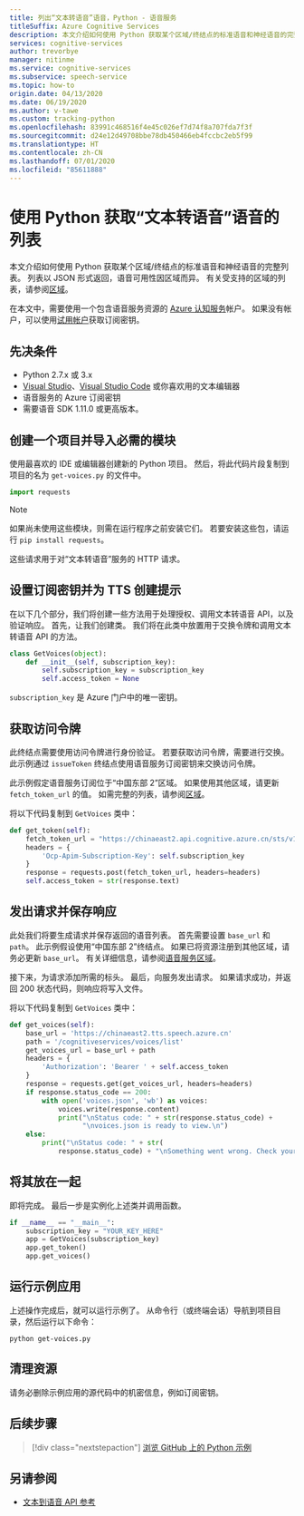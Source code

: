 ```yaml
---
title: 列出“文本转语音”语音，Python - 语音服务
titleSuffix: Azure Cognitive Services
description: 本文介绍如何使用 Python 获取某个区域/终结点的标准语音和神经语音的完整列表。 列表以 JSON 形式返回，语音可用性因区域而异。
services: cognitive-services
author: trevorbye
manager: nitinme
ms.service: cognitive-services
ms.subservice: speech-service
ms.topic: how-to
origin.date: 04/13/2020
ms.date: 06/19/2020
ms.author: v-tawe
ms.custom: tracking-python
ms.openlocfilehash: 83991c468516f4e45c026ef7d74f8a707fda7f3f
ms.sourcegitcommit: d24e12d49708bbe78db450466eb4fccbc2eb5f99
ms.translationtype: HT
ms.contentlocale: zh-CN
ms.lasthandoff: 07/01/2020
ms.locfileid: "85611888"
---
```

# <a name="get-the-list-of-text-to-speech-voices-using-python"></a>使用 Python 获取“文本转语音”语音的列表

本文介绍如何使用 Python 获取某个区域/终结点的标准语音和神经语音的完整列表。 列表以 JSON 形式返回，语音可用性因区域而异。 有关受支持的区域的列表，请参阅[区域](regions.md)。

在本文中，需要使用一个包含语音服务资源的 [Azure 认知服务](https://docs.azure.cn/cognitive-services/cognitive-services-apis-create-account)帐户。 如果没有帐户，可以使用[试用帐户](get-started.md)获取订阅密钥。

## <a name="prerequisites"></a>先决条件

* Python 2.7.x 或 3.x
* <a href="https://visualstudio.microsoft.com/downloads/" target="_blank">Visual Studio<span class="docon docon-navigate-external x-hidden-focus"></span></a>、<a href="https://code.visualstudio.com/download" target="_blank">Visual Studio Code<span class="docon docon-navigate-external x-hidden-focus"></span></a> 或你喜欢用的文本编辑器
* 语音服务的 Azure 订阅密钥
* 需要语音 SDK 1.11.0 或更高版本。

## <a name="create-a-project-and-import-required-modules"></a>创建一个项目并导入必需的模块

使用最喜欢的 IDE 或编辑器创建新的 Python 项目。 然后，将此代码片段复制到项目的名为 `get-voices.py` 的文件中。

```python
import requests
```

> [!NOTE]
> 如果尚未使用这些模块，则需在运行程序之前安装它们。 若要安装这些包，请运行 `pip install requests`。

这些请求用于对“文本转语音”服务的 HTTP 请求。

## <a name="set-the-subscription-key-and-create-a-prompt-for-tts"></a>设置订阅密钥并为 TTS 创建提示

在以下几个部分，我们将创建一些方法用于处理授权、调用文本转语音 API，以及验证响应。 首先，让我们创建类。 我们将在此类中放置用于交换令牌和调用文本转语音 API 的方法。

```python
class GetVoices(object):
    def __init__(self, subscription_key):
        self.subscription_key = subscription_key
        self.access_token = None
```

`subscription_key` 是 Azure 门户中的唯一密钥。

## <a name="get-an-access-token"></a>获取访问令牌

此终结点需要使用访问令牌进行身份验证。 若要获取访问令牌，需要进行交换。 此示例通过 `issueToken` 终结点使用语音服务订阅密钥来交换访问令牌。

此示例假定语音服务订阅位于“中国东部 2”区域。 如果使用其他区域，请更新 `fetch_token_url` 的值。 如需完整的列表，请参阅[区域](https://docs.azure.cn/cognitive-services/speech-service/regions#rest-apis)。

将以下代码复制到 `GetVoices` 类中：

```python
def get_token(self):
    fetch_token_url = "https://chinaeast2.api.cognitive.azure.cn/sts/v1.0/issueToken"
    headers = {
        'Ocp-Apim-Subscription-Key': self.subscription_key
    }
    response = requests.post(fetch_token_url, headers=headers)
    self.access_token = str(response.text)
```

<!-- > [!NOTE] -->
<!-- > For more information on authentication, see [Authenticate with an access token](https://docs.azure.cn/cognitive-services/authentication#authenticate-with-an-authentication-token). -->

## <a name="make-a-request-and-save-the-response"></a>发出请求并保存响应

此处我们将要生成请求并保存返回的语音列表。 首先需要设置 `base_url` 和 `path`。 此示例假设使用“中国东部 2”终结点。 如果已将资源注册到其他区域，请务必更新 `base_url`。 有关详细信息，请参阅[语音服务区域](https://docs.azure.cn/cognitive-services/speech-service/regions#text-to-speech)。

接下来，为请求添加所需的标头。 最后，向服务发出请求。 如果请求成功，并返回 200 状态代码，则响应将写入文件。

将以下代码复制到 `GetVoices` 类中：

```python
def get_voices(self):
    base_url = 'https://chinaeast2.tts.speech.azure.cn'
    path = '/cognitiveservices/voices/list'
    get_voices_url = base_url + path
    headers = {
        'Authorization': 'Bearer ' + self.access_token
    }
    response = requests.get(get_voices_url, headers=headers)
    if response.status_code == 200:
        with open('voices.json', 'wb') as voices:
            voices.write(response.content)
            print("\nStatus code: " + str(response.status_code) +
                  "\nvoices.json is ready to view.\n")
    else:
        print("\nStatus code: " + str(
            response.status_code) + "\nSomething went wrong. Check your subscription key and headers.\n")
```

## <a name="put-it-all-together"></a>将其放在一起

即将完成。 最后一步是实例化上述类并调用函数。

```python
if __name__ == "__main__":
    subscription_key = "YOUR_KEY_HERE"
    app = GetVoices(subscription_key)
    app.get_token()
    app.get_voices()
```

## <a name="run-the-sample-app"></a>运行示例应用

上述操作完成后，就可以运行示例了。 从命令行（或终端会话）导航到项目目录，然后运行以下命令：

```console
python get-voices.py
```

## <a name="clean-up-resources"></a>清理资源

请务必删除示例应用的源代码中的机密信息，例如订阅密钥。

## <a name="next-steps"></a>后续步骤

> [!div class="nextstepaction"]
> [浏览 GitHub 上的 Python 示例](https://github.com/Azure-Samples/Cognitive-Speech-TTS/tree/master/Samples-Http/Python)

## <a name="see-also"></a>另请参阅

* [文本到语音 API 参考](https://docs.azure.cn/cognitive-services/speech-service/rest-apis)

<!-- * [Creating custom voice fonts](how-to-customize-voice-font.md) -->
<!-- * [Record voice samples to create a custom voice](record-custom-voice-samples.md) -->
